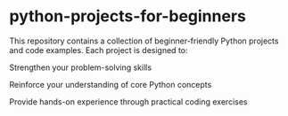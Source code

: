 # python-projects-for-beginners

This repository contains a collection of beginner-friendly Python projects and code examples. Each project is designed to:

Strengthen your problem-solving skills

Reinforce your understanding of core Python concepts

Provide hands-on experience through practical coding exercises
